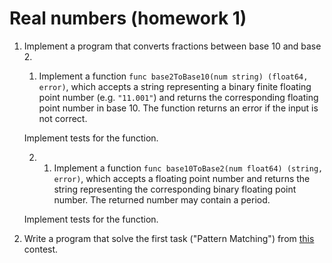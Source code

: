 # Real numbers (homework 1)

1. Implement a program that converts fractions between base 10 and base 2.

    1. Implement a function `func base2ToBase10(num string) (float64, error)`, which accepts
    a string representing a binary finite floating point number (e.g. `"11.001"`) and
    returns the corresponding floating point number in base 10. The function
    returns an error if the input is not correct.
    
    Implement tests for the function.

    2. 1. Implement a function `func base10ToBase2(num float64) (string, error)`, which accepts
    a floating point number and returns the string representing the corresponding
    binary floating point number. The returned number may contain a period.

    Implement tests for the function.

3. Write a program that solve the first task ("Pattern Matching") from
[this](https://codeforces.com/gym/104610/attachments) contest. 
